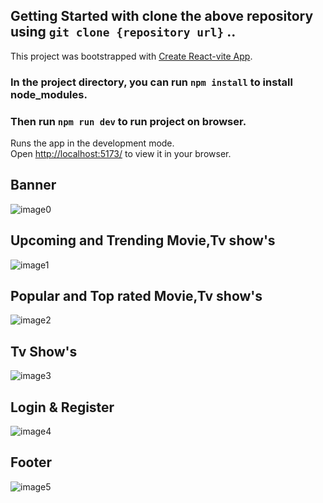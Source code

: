 ## Getting Started with clone the above repository using `git clone {repository url}` ..
This project was bootstrapped with [Create React-vite App](https://vitejs.dev/guide/).

### In the project directory, you can run `npm install` to install node_modules.
### Then run `npm run dev` to run project on browser.
Runs the app in the development mode.\
Open [http://localhost:5173/](http://localhost:5173) to view it in your browser.

## Banner
![image0](https://github.com/mvaibhav131/react-movie-app/assets/98808183/26e544ab-4ecc-40b5-b32e-fa640e0866f1)

## Upcoming and Trending Movie,Tv show's
![image1](https://github.com/mvaibhav131/react-movie-app/assets/98808183/741e40e3-0c5c-41a1-bf2b-85219b5ec4df)

## Popular and Top rated Movie,Tv show's
![image2](https://github.com/mvaibhav131/react-movie-app/assets/98808183/b58d1462-6434-4c09-83cf-95b9e668a6f5)

## Tv Show's
![image3](https://github.com/mvaibhav131/react-movie-app/assets/98808183/ee1bc5c8-8bb3-48fe-855b-7dd95cb34b8c)

## Login & Register
![image4](https://github.com/mvaibhav131/react-movie-app/assets/98808183/cb2a7322-15e3-4347-a75e-9072c8f64614)

## Footer
![image5](https://github.com/mvaibhav131/react-movie-app/assets/98808183/45eed4cd-baeb-477f-856c-2be620589fa3)
